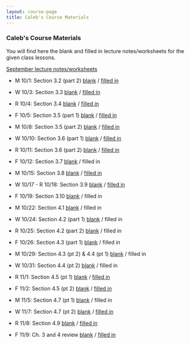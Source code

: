 ```yaml
---
layout: course-page
title: Caleb's Course Materials
---
```


### Caleb's Course Materials

You will find here the blank and filled in lecture notes/worksheets for the given class lessons.


[September lecture notes/worksheets](cmf02s)

* M 10/1: Section 3.2 (part 2) [blank](assets/caleb/ch3/3-2-part2_blank.pdf)  /  [filled in](assets/caleb/ch3/3-2-part2_comp.pdf)
* W 10/3: Section 3.3 [blank](assets/caleb/ch3/3-3_blank.pdf)  /  [filled in](assets/caleb/ch3/3-3_comp.pdf)
* R 10/4: Section 3.4 [blank](assets/caleb/ch3/3-4_blank.pdf)  /  [filled in](assets/caleb/ch3/3-4_comp.pdf)
* F 10/5: Section 3.5 (part 1) [blank](assets/caleb/ch3/3-5-part1_blank.pdf)  /  [filled in](assets/caleb/ch3/3-5-part1_comp.pdf)

* M 10/8: Section 3.5 (part 2) [blank](assets/caleb/ch3/3-5-part2_blank.pdf)  /  [filled in](assets/caleb/ch3/3-5-part2_comp.pdf)
* W 10/10: Section 3.6 (part 1) [blank](assets/caleb/ch3/3-6-part1_blank.pdf)  /  [filled in](assets/caleb/ch3/3-6-part1_comp.pdf)
* R 10/11: Section 3.6 (part 2) [blank](assets/caleb/ch3/3-6-part2_blank.pdf)  /  [filled in](assets/caleb/ch3/3-6-part2_comp.pdf)
* F 10/12: Section 3.7 [blank](assets/caleb/ch3/3-7_blank.pdf)  /  filled in

* M 10/15: Section 3.8 [blank](assets/caleb/ch3/3-8_blank.pdf)  /  [filled in](assets/caleb/ch3/3-8_comp.pdf)
* W 10/17 - R 10/18: Section 3.9 [blank](assets/caleb/ch3/3-9_blank.pdf)  /  [filled in](assets/caleb/ch3/3-9_comp.pdf)
* F 10/19: Section 3.10 [blank](assets/caleb/ch3/3-10_blank.pdf)  /  filled in

* M 10/22: Section 4.1 [blank](assets/caleb/ch4/4-1_blank.pdf)  /  filled in
* W 10/24: Section 4.2 (part 1) [blank](assets/caleb/ch4/4-2-part1_blank.pdf)  /  filled in
* R 10/25: Section 4.2 (part 2) [blank](assets/caleb/ch4/4-2-part2_blank.pdf)  /  filled in
* F 10/26: Section 4.3 (part 1) [blank](assets/caleb/ch4/4-3-part1_blank.pdf)  /  filled in

* M 10/29: Section 4.3 (pt 2) & 4.4 (pt 1) [blank](assets/caleb/ch4/4-3-part2_4-4-part1_blank.pdf)  /  filled in
* W 10/31: Section 4.4 (pt 2) [blank](assets/caleb/ch4/4-4-part2_blank.pdf)  /  filled in
* R 11/1: Section 4.5 (pt 1) [blank](assets/caleb/ch4/4-5-part1_blank.pdf)  /  [filled in](assets/caleb/ch4/4-5-part1_comp.pdf)
* F 11/2: Section 4.5 (pt 2) [blank](assets/caleb/ch4/4-5-part2_blank.pdf)  /  [filled in](assets/caleb/ch4/4-5-part2_comp.pdf)

* M 11/5: Section 4.7 (pt 1) [blank](assets/caleb/ch4/4-7-part1_blank.pdf)  /  filled in
* W 11/7: Section 4.7 (pt 2) [blank](assets/caleb/ch4/4-7-part2_blank.pdf)  /  [filled in](assets/caleb/ch4/4-7-part2_comp.pdf)
* R 11/8: Section 4.9 [blank](assets/caleb/ch4/4-9_blank.pdf)  /  [filled in](assets/caleb/ch4/4-9_comp.pdf)
* F 11/9: Ch. 3 and 4 review [blank](assets/caleb/ch4/Ch_3-4_Review_blank.pdf)  /  [filled in](assets/caleb/ch4/Ch_3-4_Review_comp.pdf)


